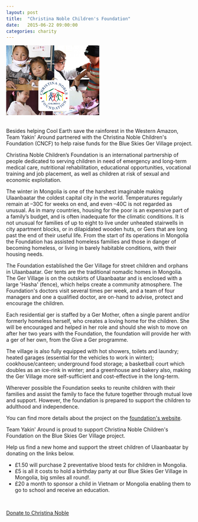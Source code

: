 ```yaml
---
layout: post
title:  "Christina Noble Children's Foundation"
date:   2015-06-22 09:00:00
categories: charity
---
```

<img src="/img/christina-noble-940x705.jpg" class="img-shadow" alt="Cool Earth" width="50%"/>

<div>&nbsp;</div>

Besides helping Cool Earth save the rainforest in the Western Amazon, Team Yakin' Around partnered with the Christina Noble Children's Foundation (CNCF) to help raise funds for the Blue Skies Ger Village project.

Christina Noble Children’s Foundation is an international partnership of people dedicated to serving children in need of emergency and long-term medical care, nutritional rehabilitation, educational opportunities, vocational training and job placement, as well as children at risk of sexual and economic exploitation.

The winter in Mongolia is one of the harshest imaginable making Ulaanbaatar the coldest capital city in the world. Temperatures regularly remain at –30C for weeks on end, and even –40C is not regarded as unusual.  As in many countries, housing for the poor is an expensive part of a family’s budget, and is often inadequate for the climatic conditions. It is not unusual for families of up to eight to live under unheated stairwells in city apartment blocks, or in dilapidated wooden huts, or Gers that are long past the end of their useful life. From the start of its  operations in Mongolia the Foundation has assisted homeless families and those in danger of becoming homeless, or living in barely habitable conditions, with their housing needs.

The Foundation established the Ger Village for street children and orphans in Ulaanbaatar. Ger tents are the traditional nomadic homes in Mongolia. The Ger Village is on the outskirts of Ulaanbaatar and is enclosed with a large 'Hasha' (fence), which helps create a community atmosphere. The Foundation's doctors visit several times per week, and a team of four managers and one a qualified doctor, are on-hand to advise, protect and encourage the children.

Each residential ger is staffed by a Ger Mother, often a single parent and/or formerly homeless herself, who creates a loving home for the children. She will be encouraged and helped in her role and should she wish to move on after her two years with the Foundation, the foundation will provide her with a ger of her own, from the Give a Ger programme.

The village is also fully equipped with hot showers, toilets and laundry; heated garages (essential for the vehicles to work in winter); cookhouse/canteen; underground food storage; a basketball court which doubles as an ice-rink in winter; and a greenhouse and bakery also, making the Ger Village more self-sufficient and cost-effective in the long-term.

Wherever possible the Foundation seeks to reunite children with their families and assist the family to face the future together through mutual love and support. However, the foundation is prepared to support the children to adulthood and independence.

You can find more details about the project on the [foundation's website](https://www.cncf.org/the-blue-skies-ger-village-project.html).

Team Yakin' Around is proud to support Christina Noble Children's Foundation on the Blue Skies Ger Village project.

Help us find a new home and support the street children of Ulaanbaatar by donating on the links below.

* £1.50 will purchase 2 preventative blood tests for children in Mongolia.
* £5 is all it costs to hold a birthday party at our Blue Skies Ger Village in Mongolia, big smiles all round!.
* £20 a month to sponsor a child in Vietnam or Mongolia enabling them to go to school and receive an education.

<div>&nbsp;</div>

<p><a href="https://cncf-fundraise.everydayhero.com/uk/yakin-around/" target="_blank" class="btn btn-default">Donate to Christina Noble</a></p>
